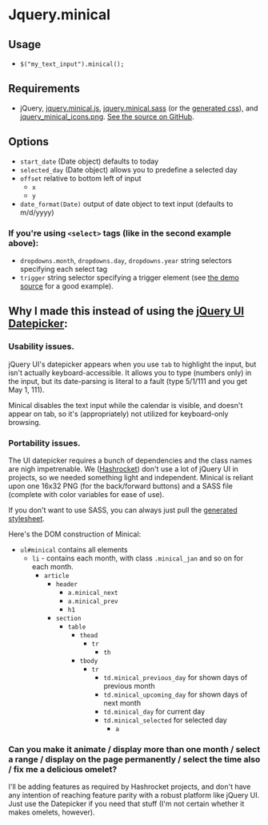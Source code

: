 # Jquery.minical

## Usage

- `$("my_text_input").minical();`

## Requirements

- jQuery, [jquery.minical.js](https://github.com/camerond/jquery-minical/blob/master/public/javascript/jquery.minical.js), [jquery.minical.sass](https://github.com/camerond/jquery-minical/blob/master/views/stylesheets/jquery.minical.sass) (or the [generated css](http://jquery-minical.heroku.com/stylesheets/jquery.minical.css)), and [jquery_minical_icons.png](https://github.com/camerond/jquery-minical/blob/master/public/images/jquery_minical_icons.png). [See the source on GitHub](https://github.com/camerond/jquery-minical).

## Options

- `start_date` (Date object) defaults to today
- `selected_day` (Date object) allows you to predefine a selected day
- `offset` relative to bottom left of input
  - `x`
  - `y`
- `date_format(Date)` output of date object to text input (defaults to m/d/yyyy)

### If you're using `<select>` tags (like in the second example above):

- `dropdowns.month`, `dropdowns.day`, `dropdowns.year` string selectors specifying each select tag
- `trigger` string selector specifying a trigger element (see [the demo source](http://jquery-minical.heroku.com/javascript/demo.js) for a good example).

## Why I made this instead of using the [jQuery UI Datepicker](http://jqueryui.com/demos/datepicker/):

### Usability issues.

jQuery UI's datepicker appears when you use `tab` to highlight the input, but isn't actually keyboard-accessible. It allows you to type (numbers only) in the input, but its date-parsing is literal to a fault (type 5/1/111 and you get May 1, 111).

Minical disables the text input while the calendar is visible, and doesn't appear on tab, so it's (appropriately) not utilized for keyboard-only browsing.

### Portability issues.

The UI datepicker requires a bunch of dependencies and the class names are nigh impetrenable. We ([Hashrocket](http://hashrocket.com)) don't use a lot of jQuery UI in projects, so we needed something light and independent. Minical is reliant upon one 16x32 PNG (for the back/forward buttons) and a SASS file (complete with color variables for ease of use).

If you don't want to use SASS, you can always just pull the [generated stylesheet](http://jquery-minical.heroku.com/stylesheets/jquery.minical.css).

Here's the DOM construction of Minical:

- `ul#minical` contains all elements
  - `li` - contains each month, with class `.minical_jan` and so on for each month.
    - `article`
      - `header`
        - `a.minical_next`
        - `a.minical_prev`
        - `h1`
      - `section`
        - `table`
          - `thead`
            - `tr`
              - `th`
          - `tbody`
            - `tr`
              - `td.minical_previous_day` for shown days of previous month
              - `td.minical_upcoming_day` for shown days of next month
              - `td.minical_day` for current day
              - `td.minical_selected` for selected day
                - `a`

### Can you make it animate / display more than one month / select a range / display on the page permanently / select the time also / fix me a delicious omelet?

I'll be adding features as required by Hashrocket projects, and don't have any intention of reaching feature parity with a robust platform like jQuery UI. Just use the Datepicker if you need that stuff (I'm not certain whether it makes omelets, however).